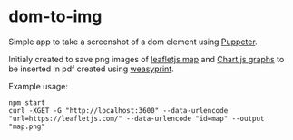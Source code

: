 # dom-to-img

Simple app to take a screenshot of a dom element using [Puppeter](https://pptr.dev).

Initialy created to save png images of [leafletjs map](https://leafletjs.com/) and [Chart.js graphs](https://www.chartjs.org/) to be inserted in pdf created using [weasyprint](https://weasyprint.org/).

Example usage:

```
npm start
curl -XGET -G "http://localhost:3600" --data-urlencode "url=https://leafletjs.com/" --data-urlencode "id=map" --output "map.png"
```
